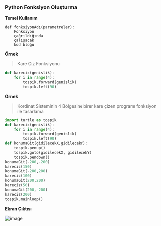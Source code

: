 ### Python Fonksiyon Oluşturma ###

**Temel Kullanım**
```
def fonksiyonAdı(parametreler):
    Fonksiyon
    çağrıldığında 
    çalışacak
    kod bloğu
```

**Örnek** 
> Kare Çiz Fonksiyonu

```python
def kareciz(genislik):
    for i in range(4):
        tospik.forward(genislik)
        tospik.left(90)
```

**Örnek** 
> Kordinat Sisteminin 4 Bölgesine birer kare çizen programı fonksiyon ile tasarlama


```python
import turtle as tospik
def kareciz(genislik):
    for i in range(4):
        tospik.forward(genislik)
        tospik.left(90)
def konumaGit(gidilecekX,gidilecekY):
    tospik.penup()
    tospik.goto(gidilecekX, gidilecekY)
    tospik.pendown()
konumaGit(-200,-200)
kareciz(150)
konumaGit(-200,200)
kareciz(100)
konumaGit(200,200)
kareciz(50)
konumaGit(200,-200)
kareciz(200)
tospik.mainloop()

```

**Ekran Çıktısı**

![image](https://user-images.githubusercontent.com/28144917/136745102-b8e29ce0-53ac-4230-bf9e-d6fd6abfcf75.png)

